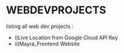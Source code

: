 # WEBDEVPROJECTS
listing all web dev projects :

- i)Live Location from Google Cloud API Key
- ii)Mayra_Frontend Website
